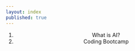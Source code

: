 ```yaml
---
layout: index
published: true
---
```


<center>
<ol>
  <li>What is AI?</li>
  <li>Coding Bootcamp</li>
</ol>
</center>
